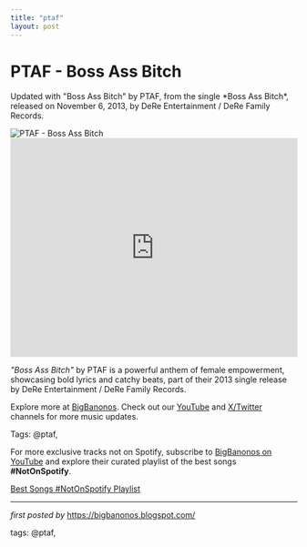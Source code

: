 ```yaml
---
title: "ptaf"
layout: post
---
```

<!-- Title of the Post -->
<h1 >PTAF - Boss Ass Bitch</h1> <!-- Introductory Text -->
<p >Updated with "Boss Ass Bitch" by PTAF, from the single *Boss Ass Bitch*, released on November 6, 2013, by DeRe Entertainment / DeRe Family Records.</p> <!-- Featured Image -->
<div > <img src="https://i.ytimg.com/vi/N6ihCQZK-r0/maxresdefault.jpg" alt="PTAF - Boss Ass Bitch" />
</div> <!-- YouTube Video Embed -->
<div > <iframe width="100%" height="385" src="https://www.youtube.com/embed/N6ihCQZK-r0" title="PTAF - Boss Ass Bitch (Original Version)" frameborder="0" allow="accelerometer; autoplay; clipboard-write; encrypted-media; gyroscope; picture-in-picture; web-share" referrerpolicy="strict-origin-when-cross-origin" allowfullscreen></iframe>
</div> <!-- Song Information -->
<div > <p><em>"Boss Ass Bitch"</em> by PTAF is a powerful anthem of female empowerment, showcasing bold lyrics and catchy beats, part of their 2013 single release by DeRe Entertainment / DeRe Family Records.</p>
</div> <!-- Footer Links -->
<div > <p>Explore more at <a href="https://bigbanonos.blogspot.com/" target="_blank">BigBanonos</a>. Check out our <a href="https://www.youtube.com/@BigBanonos" target="_blank">YouTube</a> and <a href="https://x.com/bigbanonos" target="_blank">X/Twitter</a> channels for more music updates.</p>
</div> <!-- Tags -->
<p >Tags: @ptaf,</p>


<!--Subscribe and Playlist Links-->
<div>
    <p>For more exclusive tracks not on Spotify, subscribe to <a href="https://www.youtube.com/@BigBanonos" target="_blank">BigBanonos on YouTube</a> and explore their curated playlist of the best songs <strong>#NotOnSpotify</strong>.</p>
    <p><a href="https://www.youtube.com/playlist?list=PLtuNtuTatqI0kFahUCbtbfenC_ET5O_tr" target="_blank">Best Songs #NotOnSpotify Playlist<br /></a></p></div>

<hr />

<p><em>first posted by</em> <a href="https://bigbanonos.blogspot.com/" rel="noopener" target="_new">https://bigbanonos.blogspot.com/</a></p>

<p>tags: @ptaf,</p>
